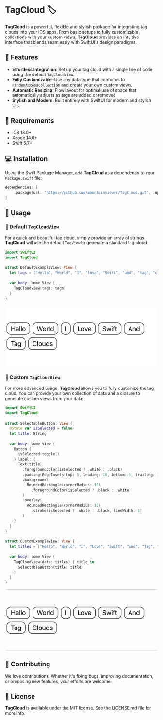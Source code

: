 # TagCloud 🏷️

**TagCloud** is a powerful, flexible and stylish package for integrating tag clouds into your iOS apps. From basic setups to fully customizable collections with your custom views, **TagCloud** provides an intuitive interface that blends seamlessly with SwiftUI's design paradigms.

## 🚀 Features

- **Effortless Integration**: Set up your tag cloud with a single line of code using the default `TagCloudView`.
- **Fully Customizable**: Use any data type that conforms to `RandomAccessCollection` and create your own custom views.
- **Automatic Resizing**: Flow layout for optimal use of space that automatically adjusts as tags are added or removed.
- **Stylish and Modern**: Built entirely with SwiftUI for modern and stylish UIs.

## 🔧 Requirements

- iOS 13.0+
- Xcode 14.0+
- Swift 5.7+

## 💻 Installation

Using the Swift Package Manager, add **TagCloud** as a dependency to your `Package.swift` file:

```swift
dependencies: [
    .package(url: "https://github.com/mountainviewer/TagCloud.git", .upToNextMajor(from: "1.0.0"))
]
```

## 🎈 Usage

### 🎯 Default `TagCloudView`

For a quick and beautiful tag cloud, simply provide an array of strings. **TagCloud** will use the default `TagView` to generate a standard tag cloud:

```swift
import SwiftUI
import TagCloud

struct DefaultExampleView: View {
  let tags = ["Hello", "World", "I", "love", "Swift", "and", "tag", "clouds"]
  
  var body: some View {
    TagCloudView(tags: tags)
  }
}
```

<div align="center">
  <img src="https://raw.githubusercontent.com/mountain-viewer/TagCloud/master/Resources/default_example.png" alt="Default Example" width="500">
</div>


### 🔨 Custom `TagCloudView`

For more advanced usage, **TagCloud** allows you to fully customize the tag cloud. You can provide your own collection of data and a closure to generate custom views from your data:

```swift
import SwiftUI
import TagCloud

struct SelectableButton: View {
  @State var isSelected = false
  let title: String
  
  var body: some View {
    Button {
      isSelected.toggle()
    } label: {
      Text(title)
        .foregroundColor(isSelected ? .white : .black)
        .padding(EdgeInsets(top: 5, leading: 10, bottom: 5, trailing: 10))
        .background(
          RoundedRectangle(cornerRadius: 10)
            .foregroundColor(isSelected ? .black : .white)
        )
        .overlay(
          RoundedRectangle(cornerRadius: 10)
            .stroke(isSelected ? .white : .black, lineWidth: 1)
        )
    }
  }
}

struct CustomExampleView: View {
  let titles = ["Hello", "World", "I", "Love", "Swift", "And", "Tag", "Clouds"]
  
  var body: some View {
    TagCloudView(data: titles) { title in
      SelectableButton(title: title)
    }
  }
}
```

<div align="center">
  <img src="https://raw.githubusercontent.com/mountain-viewer/TagCloud/master/Resources/custom_example.gif" alt="Custom Example" width="500">
</div>

## 💼 Contributing

We love contributions! Whether it's fixing bugs, improving documentation, or proposing new features, your efforts are welcome.


## 📄 License

**TagCloud** is available under the MIT license. See the LICENSE.md file for more info.
